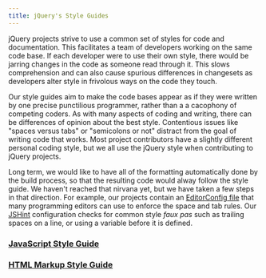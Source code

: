 ```yaml
---
title: jQuery's Style Guides
---
```


jQuery projects strive to use a common set of styles for code and documentation. This facilitates a team of developers working on the same code base. If each developer were to use their own style, there would be jarring changes in the code as someone read through it. This slows comprehension and can also cause spurious differences in changesets as developers alter style in frivolous ways on the code they touch. 

Our style guides aim to make the code bases appear as if they were written by one precise punctilious programmer, rather than a a cacophony of competing coders. As with many aspects of coding and writing, there can be differences of opinion about the best style. Contentious issues like "spaces versus tabs" or "semicolons or not" distract from the goal of writing code that works. Most project contributors have a slightly different personal coding style, but we all use the jQuery style when contributing to jQuery projects.

Long term, we would like to have all of the formatting automatically done by the build process, so that the resulting code would alway follow the style guide. We haven't reached that nirvana yet, but we have taken a few steps in that direction. For example, our projects contain an [EditorConfig file](http://editorconfig.org) that many programming editors can use to enforce the space and tab rules. Our [JSHint](http://www.jshint.com/about/) configuration checks for common style _faux pas_ such as trailing spaces on a line, or using a variable before it is defined.

### [JavaScript Style Guide](/style-guide/js.md)

### [HTML Markup Style Guide](/style-guide/html.md)

